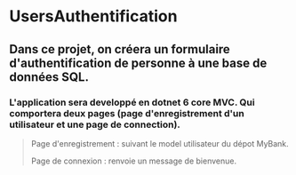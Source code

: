 # UsersAuthentification

## Dans ce projet, on créera un formulaire d'authentification de personne à une base de données SQL.

### L'application sera developpé en dotnet 6 core MVC. Qui comportera deux pages (page d'enregistrement d'un utilisateur et une page de connection).

> Page d'enregistrement : suivant le model utilisateur du dépot MyBank.
> 
> Page de connexion : renvoie un message de bienvenue.
